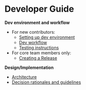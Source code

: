 # Developer Guide

**Dev environment and workflow**
- For new contributors:
    - [Setting up dev environment](settingUpDevEnvironment.md)
    - [Dev workflow](workflow.md)
    - [Testing instructions](testing.md)
- For core team members only: 
    - [Creating a Release](creatingARelease.md)

**Design/Implementation**
- [Architecture](architecture.md)
- [Decision rationales and guidelines](designRationalesAndGuidelines.md)

